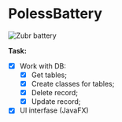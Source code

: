 # PolessBattery
![Zubr battery](https://bars.by/wa-data/public/shop/products/52/72/47252/images/999/999.250.jpg)

**Task:**
- [X] Work with DB:
  - [x] Get tables;
  - [x] Create classes for tables;
  - [x] Delete record;
  - [x] Update record;
- [x] UI interfase (JavaFX)
